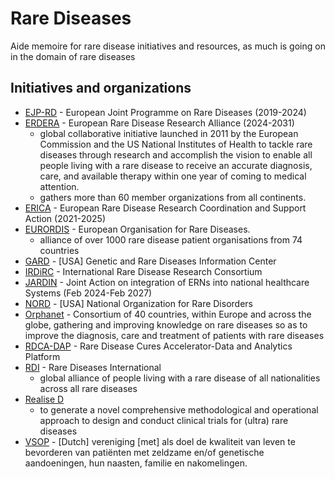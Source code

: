 # Rare Diseases
Aide memoire for rare disease initiatives and resources, as much is going on in the domain of rare diseases

## Initiatives and organizations

* [EJP-RD](https://www.ejprarediseases.org/) - European Joint Programme on Rare Diseases (2019-2024)
* [ERDERA](https://erdera.org/) - European Rare Disease Research Alliance (2024-2031)
  * global collaborative initiative launched in 2011 by the European Commission and the US National Institutes of Health to tackle rare diseases through research and accomplish the vision to enable all people living with a rare disease to receive an accurate diagnosis, care, and available therapy within one year of coming to medical attention.
  * gathers more than 60 member organizations from all continents.
* [ERICA](https://erica-rd.eu/) - European Rare Disease Research Coordination and Support Action (2021-2025)
* [EURORDIS](https://www.eurordis.org/) - European Organisation for Rare Diseases.
  * alliance of over 1000 rare disease patient organisations from 74 countries
* [GARD](https://rarediseases.info.nih.gov/) - [USA] Genetic and Rare Diseases Information Center
* [IRDiRC](https://irdirc.org/) - International Rare Disease Research Consortium
* [JARDIN](https://jardin-ern.eu/) - Joint Action on integration of ERNs into national healthcare Systems (Feb 2024-Feb 2027)
* [NORD](https://rarediseases.org/) - [USA] National Organization for Rare Disorders
* [Orphanet](https://www.orpha.net/) - Consortium of 40 countries, within Europe and across the globe, gathering and improving knowledge on rare diseases so as to improve the diagnosis, care and treatment of patients with rare diseases
* [RDCA-DAP](https://portal.rdca.c-path.org/) - Rare Disease Cures Accelerator-Data and Analytics Platform
* [RDI](https://www.rarediseasesinternational.org/) - Rare Diseases International
  * global alliance of people living with a rare disease of all nationalities across all rare diseases
* [Realise D](https://realised-ihi.eu/)
  * to generate a novel comprehensive methodological and operational approach to design and conduct clinical trials for (ultra) rare diseases
* [VSOP](https://vsop.nl/) - [Dutch] vereniging [met] als doel de kwaliteit van leven te bevorderen van patiënten met zeldzame en/of genetische aandoeningen, hun naasten, familie en nakomelingen.
